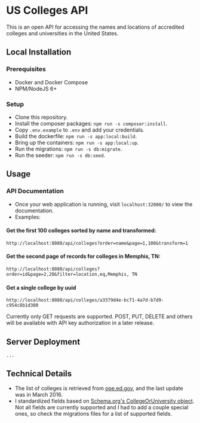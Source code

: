 # US Colleges API

This is an open API for accessing the names and locations of accredited colleges and universities in the United States.

## Local Installation

### Prerequisites

- Docker and Docker Compose
- NPM/NodeJS 6+

### Setup

- Clone this repository.
- Install the composer packages: `npm run -s composer:install`.
- Copy `.env.example` to `.env` and add your credentials.
- Build the dockerfile: `npm run -s app:local:build`.
- Bring up the containers: `npm run -s app:local:up`.
- Run the migrations: `npm run -s db:migrate`.
- Run the seeder: `npm run -s db:seed`.

## Usage

### API Documentation

- Once your web application is running, visit `localhost:32000/` to view the documentation.
- Examples:

#### Get the first 100 colleges sorted by name and transformed:

``` 
http://localhost:8080/api/colleges?order=name&page=1,100&transform=1
```

#### Get the second page of records for colleges in Memphis, TN:

``` 
http://localhost:8080/api/colleges?order=id&page=2,20&filter=location,eq,Memphis, TN
```

#### Get a single college by uuid
```
http://localhost:8080/api/colleges/a3379d4e-bc71-4a7d-b7d9-c954c8b1d300
```

Currently only GET requests are supported. POST, PUT, DELETE and others will be available with API key authorization in a later release. 

## Server Deployment

```
...
```

## Technical Details

- The list of colleges is retrieved from [ope.ed.gov](https://ope.ed.gov/accreditation/GetDownloadFile.aspx), and the last update was in March 2016.
- I standardized fields based on [Schema.org's CollegeOrUniversity object](https://schema.org/CollegeOrUniversity). Not all fields are currently supported and I had to add a couple special ones, so check the migrations files for a list of supported fields.

